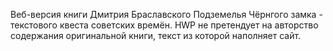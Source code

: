Веб-версия книги Дмитрия Браславского Подземелья Чёрнгого замка - текстового квеста советских времён. HWP не претендует на авторство содержания оригинальной книги, текст из которой наполняет сайт.
